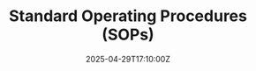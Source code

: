 ---
title: Standard Operating Procedures (SOPs)
linkTitle: Standard Operating Procedures (SOPs)
date: '2025-04-29T17:10:00Z'
weight: 1
description: No content
draft: false
ref: standard-operating-procedures-sops
---